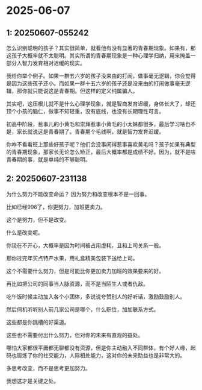 # 2025-06-07

## 1: 20250607-055242

怎么识别聪明的孩子？其实很简单，就看他有没有显著的青春期现象。如果有，那这孩子大概率就不太聪明。其实所谓的青春期现象是一种心理学归纳，用来掩盖一部分人智力发育相对迟缓的现实。

我给你举个例子。如果一群五六岁的孩子没来由的打闹，做事毫无逻辑，你会觉得是因为这些孩子还小。而如果一群十五六岁的孩子还是没来由的打闹做事毫无逻辑，那你就只能说这是青春期。但这样的定义纯属骗人。

其实吧，这压根儿就不是什么心理学现象，就是智商发育迟缓，身体长大了，却还顶个小孩的脑仁，做事不知轻重，没有底线，也没有长期理性可言。

初高中阶段，惹事儿的小黄毛和崇拜惹事小黄毛的小太妹都很多，最后学习啥也不是，家长就说这是青春期了。青春期个毛线啊，就是智力发育迟缓。

你咋不看看班上那些好孩子呢？他们会没事闲得惹事喜欢黄毛吗？孩子如果有典型的青春期现象，那家长无论怎么矫正，最后大概率都是成绩不好。因为，就不是啥青春期的事，就是单纯的不够聪明。

## 2: 20250607-231138

为什么努力不能改变命运？ 因为努力和改变根本不是一回事。

比如已经996了，你更努力，加班更卖力。

这个是努力，但不是改变。

什么是改变呢。

你现在不开心，大概率是因为时间被占用虚耗，且和上司关系一般。

那你过完年买点特产水果，用礼盒精美包装下送给上司。

这个不需要什么努力，但是可能比你更加卖力加班的效果要来的好。

再比如把公司的同事当人脉资源，而不是当陌生人或者仇敌。

吃午饭时候主动加入各个小团体，多说说夸赞别人的好听话，激励鼓励别人。

然后伺机听听别人前几家公司是哪个，什么职位，加加联系方式。

这些都是你跳槽的好渠道。

这些也不需要付出什么努力，但对你的未来有直观的益处。

哪怕大家都很平庸都无聊都没有资源，但是你主动融入不同群体，有个好人缘，起码也锻炼了你的社交能力，人际相处能力，这对你的未来助益也是非常大的。

多思考改变，而不是思考更加努力。

我想这才是关键之处。

